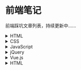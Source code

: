 # 前端笔记
前端踩坑文章列表，持续更新中......


<details><summary>HTML</summary><p>

- [聊聊HTML5中的Web Notification桌面通知](https://github.com/Daotin/front-end-notes/issues/3)

</p></details>

<details><summary>CSS</summary><p>

- [css实现左右两个div等高](https://github.com/Daotin/front-end-notes/issues/1)
- [css样式优先级计算规则](https://github.com/Daotin/front-end-notes/issues/2)
- [calc在css，less，scss用法](https://github.com/Daotin/front-end-notes/issues/63)
- [css 文字背景渐变色](https://github.com/Daotin/front-end-notes/issues/64)
- [创建一个边角阴影的box（酷）](https://github.com/Daotin/front-end-notes/issues/80)
- [如何设置input输入框的宽度随文字的输入长度而改变？](https://github.com/Daotin/front-end-notes/issues/81)
- [css画平行四边形](https://github.com/Daotin/front-end-notes/issues/88)

</p></details>

<details><summary>JavaScript</summary><p>

- [前端路由的实现原理](https://github.com/Daotin/front-end-notes/issues/4)
- [3分钟搞定图片懒加载](https://github.com/Daotin/front-end-notes/issues/46)
- [详细梳理ajax跨域4种解决方案](https://github.com/Daotin/front-end-notes/issues/55)
- [图片瀑布流，so easy!](https://github.com/Daotin/front-end-notes/issues/56)
- [各种JavaScript排序算法](https://github.com/Daotin/front-end-notes/issues/60)
- [移动端滚动问题](https://github.com/Daotin/front-end-notes/issues/61)
- [js将带时区的时间转化为正常格式](https://github.com/Daotin/front-end-notes/issues/62)
- [canvas入门，就是这个feel！](https://github.com/Daotin/front-end-notes/issues/65)
- [天了噜，为什么外链css要放在头部，js要放在尾部？](https://github.com/Daotin/front-end-notes/issues/66)
- [神马？使用JS直接上传并预览粘贴板的图片？](https://github.com/Daotin/front-end-notes/issues/70)
- [input输入框change和blur事件区别](https://github.com/Daotin/front-end-notes/issues/72)
- [防止 window.open 被拦截](https://github.com/Daotin/front-end-notes/issues/73)
- [发现fixed定位的基准不是整个视口区域](https://github.com/Daotin/front-end-notes/issues/78)
- [map遍历数组的item不能直接赋值！](https://github.com/Daotin/front-end-notes/issues/83)
- [利用ts-check对JavaScript进行静态类型检测](https://github.com/Daotin/front-end-notes/issues/84)
- [JS复制内容到剪贴板（转）](https://github.com/Daotin/front-end-notes/issues/89)

</p></details>

<details><summary>jQuery</summary><p>

- [jquery中attr和prop区别](https://github.com/Daotin/front-end-notes/issues/7)

</p></details>

<details><summary>Vue.js</summary><p>

- [vue的provide和inject特性](https://github.com/Daotin/front-end-notes/issues/5)
- [vue获取后端数据放在created还是mounted方法里面？](https://github.com/Daotin/front-end-notes/issues/6)
- [vue路由相关](https://github.com/Daotin/front-end-notes/issues/69)
- [vue hover事件如何触发？](https://github.com/Daotin/front-end-notes/issues/74)
- [vue中子组件直接修改父组件prop属性bug](https://github.com/Daotin/front-end-notes/issues/75)
- [简单实现vue列表点击某个高亮显示](https://github.com/Daotin/front-end-notes/issues/76)
- [vue中点击屏幕其他区域关闭自定义div弹出框](https://github.com/Daotin/front-end-notes/issues/77)
- [vue改变数组排序，视图未更新？](https://github.com/Daotin/front-end-notes/issues/79)
- [父传子的prop数据改变，但子组件未刷新？](https://github.com/Daotin/front-end-notes/issues/82)

</p></details>

<details><summary>HTML</summary><p>
- [聊聊HTML5中的Web Notification桌面通知](https://github.com/Daotin/front-end-notes/issues/3)
</p></details>

